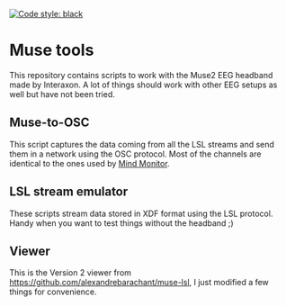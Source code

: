 [![Code style: black](https://img.shields.io/badge/code%20style-black-000000.svg)](https://github.com/psf/black)
# Muse tools
This repository contains scripts to work with the Muse2 EEG headband made by Interaxon. A lot of things should work with other EEG setups as well but have not been tried.

## Muse-to-OSC
This script captures the data coming from all the LSL streams and send them in a network using the OSC protocol. Most of the channels are identical to the ones used by [Mind Monitor](https://mind-monitor.com/FAQ.php#Compatibility).

## LSL stream emulator
These scripts stream data stored in XDF format using the LSL protocol. Handy when you want to test things without the headband ;)

## Viewer
This is the Version 2 viewer from https://github.com/alexandrebarachant/muse-lsl, I just modified a few things for convenience.
